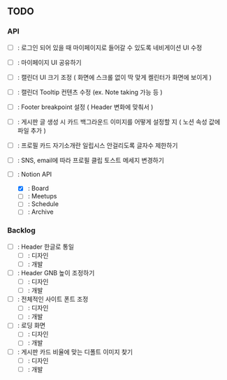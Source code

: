 ## TODO

### API

- [ ] : 로그인 되어 있을 때 마이페이지로 들어갈 수 있도록 네비게이션 UI 수정
- [ ] : 마이페이지 UI 공유하기
- [ ] : 캘린더 UI 크기 조정 ( 화면에 스크롤 없이 딱 맞게 켈린터가 화면에 보이게 )
- [ ] : 캘린더 Tooltip 컨텐츠 수정 (ex. Note taking 가능 등 )
- [ ] : Footer breakpoint 설정 ( Header 변화에 맞춰서 )
- [ ] : 게시판 글 생성 시 카드 백그라운드 이미지를 어떻게 설정할 지 ( 노션 속성 값에 파일 추가 )
- [ ] : 프로필 카드 자기소개란 일립시스 안걸리도록 글자수 제한하기
- [ ] : SNS, email에 따라 프로필 클립 토스트 메세지 변경하기

- [ ] : Notion API
  - [x] : Board
  - [ ] : Meetups
  - [ ] : Schedule
  - [ ] : Archive

### Backlog

- [ ] : Header 한글로 통일
  - [ ] : 디자인
  - [ ] : 개발
- [ ] : Header GNB 높이 조정하기
  - [ ] : 디자인
  - [ ] : 개발
- [ ] : 전체적인 사이트 폰트 조정
  - [ ] : 디자인
  - [ ] : 개발
- [ ] : 로딩 화면
  - [ ] : 디자인
  - [ ] : 개발
- [ ] : 게시판 카드 비율에 맞는 디폴트 이미지 찾기
  - [ ] : 디자인
  - [ ] : 개발
